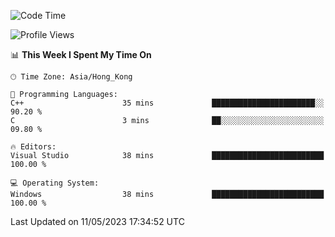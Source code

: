 <!--START_SECTION:waka-->
![Code Time](http://img.shields.io/badge/Code%20Time-57%20hrs%2041%20mins-blue)

![Profile Views](http://img.shields.io/badge/Profile%20Views-0-blue)

📊 **This Week I Spent My Time On** 

```text
🕑︎ Time Zone: Asia/Hong_Kong

💬 Programming Languages: 
C++                      35 mins             ███████████████████████░░   90.20 % 
C                        3 mins              ██░░░░░░░░░░░░░░░░░░░░░░░   09.80 % 

🔥 Editors: 
Visual Studio            38 mins             █████████████████████████   100.00 % 

💻 Operating System: 
Windows                  38 mins             █████████████████████████   100.00 % 
```


 Last Updated on 11/05/2023 17:34:52 UTC
<!--END_SECTION:waka-->
